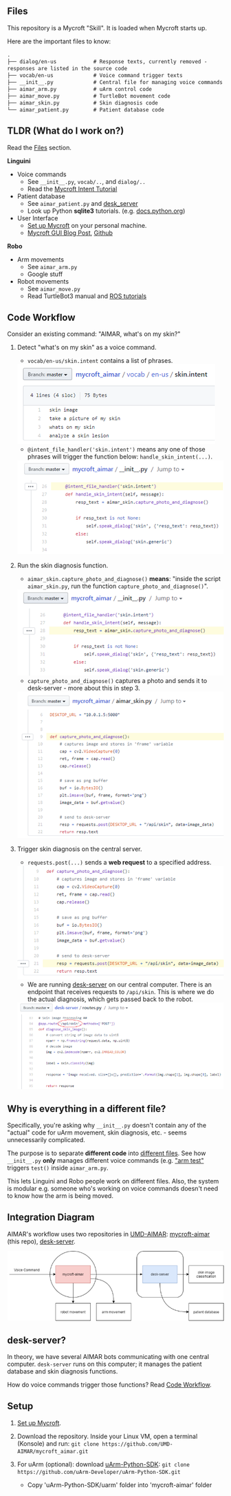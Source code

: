 ## Files

This repository is a Mycroft "Skill". It is loaded when Mycroft starts up.

Here are the important files to know:

    .
    ├── dialog/en-us            # Response texts, currently removed - responses are listed in the source code
    ├── vocab/en-us             # Voice command trigger texts
    ├── __init__.py             # Central file for managing voice commands
    ├── aimar_arm.py            # uArm control code
    ├── aimar_move.py           # TurtleBot movement code
    ├── aimar_skin.py           # Skin diagnosis code
    └── aimar_patient.py        # Patient database code

## TLDR (What do I work on?)

Read the [Files](#files) section.

**Linguini**
- Voice commands
    - See `__init__.py`, `vocab/..`, and `dialog/..`
    - Read the [Mycroft Intent Tutorial](https://mycroft-ai.gitbook.io/docs/skill-development/intents/padatious-intents)
- Patient database
    - See `aimar_patient.py` and [desk_server](https://github.com/UMD-AIMAR/desk-server)
    - Look up Python **sqlite3** tutorials. (e.g. [docs.python.org](https://docs.python.org/3/library/sqlite3.html))
- User Interface
    - [Set up Mycroft](https://mycroft.ai/get-started/) on your personal machine.
    - [Mycroft GUI Blog Post](https://mycroft.ai/blog/the-mycroft-gui-the-screen-is-dead-long-live-the-screen/), 
    [Github](https://github.com/mycroftai/mycroft-gui/tree/master/documentation)

**Robo** 
- Arm movements
    - See `aimar_arm.py`
    - Google stuff
- Robot movements
    - See `aimar_move.py`
    - Read TurtleBot3 manual and [ROS tutorials](http://wiki.ros.org/turtlesim/Tutorials)

## Code Workflow

Consider an existing command: "AIMAR, what's on my skin?"

1. Detect "what's on my skin" as a voice command. 
    - `vocab/en-us/skin.intent` contains a list of phrases.
    <img src="imgs/integration2.png"/>

    - `@intent_file_handler('skin.intent')` means any one of those phrases will trigger the function below: `handle_skin_intent(...)`. 
    <img src="imgs/integration1.png"/> 

2. Run the skin diagnosis function.
    - `aimar_skin.capture_photo_and_diagnose()` **means**: "inside the script `aimar_skin.py`, run the function `capture_photo_and_diagnose()`".
    <img src="imgs/integration3.png"/> 
    
    - `capture_photo_and_diagnose()` captures a photo and sends it to desk-server - more about this in step 3.
    <img src="imgs/integration4.png"/>

3. Trigger skin diagnosis on the central server.
    - `requests.post(...)` sends a **web request** to a specified address.
    <img src="imgs/integration5.png"/> 

    - We are running [desk-server](https://github.com/UMD-AIMAR/desk-server/blob/master/routes.py#L84) on our central computer. There is an endpoint that receives requests to `/api/skin`. This is where we do the actual diagnosis, which gets passed back to the robot.
    <img src="imgs/integration6.png"/>


## Why is everything in a different file?

Specifically, you're asking why `__init__.py` doesn't contain any of the "actual" code for uArm movement, skin diagnosis, etc. - seems unnecessarily complicated.

The purpose is to separate **different code** into [different files](#files). See how `__init__.py` **only** manages different voice commands (e.g. ["arm test"](https://github.com/UMD-AIMAR/mycroft_aimar/blob/master/__init__.py#L24)
 triggers `test()` inside `aimar_arm.py`. 

This lets Linguini and Robo people work on different files. Also, the system is modular e.g. someone who's working on voice commands doesn't need to know how the arm is being moved.

## Integration Diagram
AIMAR's workflow uses two repositories in [UMD-AIMAR](https://github.com/UMD-AIMAR): 
[mycroft-aimar](https://github.com/UMD-AIMAR/mycroft-aimar) (this repo), 
[desk-server](https://github.com/UMD-AIMAR/desk-server).

![AIMAR Diagram](imgs/AIMAR_repository_organization.png)

## desk-server?
In theory, we have several AIMAR bots communicating with one central computer. 
`desk-server` runs on this computer; it manages the patient database and skin diagnosis functions.

How do voice commands trigger those functions? Read [Code Workflow](#code-workflow).


## Setup
1. [Set up Mycroft](https://github.com/UMD-AIMAR/documentation/wiki/Mycroft-Setup).

2. Download the repository. Inside your Linux VM, open a terminal (Konsole) and run:
`git clone https://github.com/UMD-AIMAR/mycroft_aimar.git`

3. For uArm (optional): download [uArm-Python-SDK](https://github.com/uArm-Developer/uArm-Python-SDK): `git clone https://github.com/uArm-Developer/uArm-Python-SDK.git`
    - Copy 'uArm-Python-SDK/uarm' folder into 'mycroft-aimar' folder
